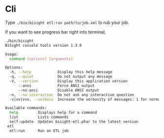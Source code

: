 # Cli

Type `./bin/bisight etl:run path/to/job.xml` to rub your job.

If you want to see progress bar right into terminal,

```bash
./bin/bisight
BiSight console tools version 1.3.0

Usage:
  command [options] [arguments]

Options:
  -h, --help            Display this help message
  -q, --quiet           Do not output any message
  -V, --version         Display this application version
      --ansi            Force ANSI output
      --no-ansi         Disable ANSI output
  -n, --no-interaction  Do not ask any interactive question
  -v|vv|vvv, --verbose  Increase the verbosity of messages: 1 for normal output, 2 for more verbose output and 3 for debug

Available commands:
  help         Displays help for a command
  list         Lists commands
  self-update  Updates bisight-etl.phar to the latest version
 etl
  etl:run      Run an ETL job
```
